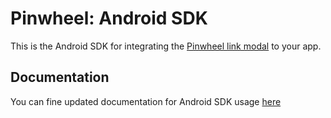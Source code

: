 # Pinwheel: Android SDK

This is the Android SDK for integrating the [Pinwheel link modal](https://docs.getpinwheel.com/link/index.html) to your app.

## Documentation

You can fine updated documentation for Android SDK usage [here](https://docs.getpinwheel.com/link/index.html#android)
